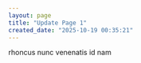 ```yaml
---
layout: page
title: "Update Page 1"
created_date: "2025-10-19 00:35:21"
---
```


rhoncus nunc venenatis id nam 
